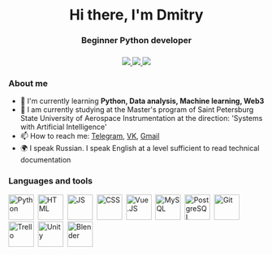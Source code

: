 <div id="header" align="center">
    <h1>Hi there, I'm Dmitry</h1>
    <h3>Beginner Python developer<h3>
</div>

<div id="socials" align="center">
<a href="https://t.me/lBWSl">
    <img src="https://img.shields.io/badge/Telegram-blue?style=for-the-badge&logo=telegram&logoColor=white">
</a>
<a href="https://vk.com/id166934280">
    <img src="https://img.shields.io/badge/Вконтакте-blue?style=for-the-badge&logo=vk&logoColor=white">
</a>
<a href="mailto:dmitry.potemkin@gmail.com">
    <img src="https://img.shields.io/badge/Gmail-blue?style=for-the-badge&logo=gmail&logoColor=white">
</a>
</div>

### About me
- 🌱 I'm currently learning **Python, Data analysis, Machine learning, Web3**
- 🔭 I am currently studying at the Master's program of Saint Petersburg State University of Aerospace Instrumentation at the direction: 'Systems with Artificial Intelligence'
- 📫 How to reach me: [Telegram](https://t.me/lBWSl), [VK](https://vk.com/id166934280), [Gmail](mailto:dmitry.potemkin@gmail.com)
- 🌍 I speak Russian. I speak English at a level sufficient to read technical documentation

### Languages and tools
<img src="https://cdn.jsdelivr.net/gh/devicons/devicon/icons/python/python-original.svg" title="Python" width="50" height="50"/>&nbsp;
<img src="https://cdn.jsdelivr.net/gh/devicons/devicon/icons/html5/html5-original.svg" title="HTML" width="50" height="50"/>&nbsp;
<img src="https://cdn.jsdelivr.net/gh/devicons/devicon/icons/javascript/javascript-original.svg" title="JS" width="50" height="50"/>&nbsp;
<img src="https://cdn.jsdelivr.net/gh/devicons/devicon/icons/css3/css3-original.svg" title="CSS" width="50" height="50"/>&nbsp;
<img src="https://cdn.jsdelivr.net/gh/devicons/devicon/icons/vuejs/vuejs-original.svg" title="Vue.JS" width="50" height="50"/>&nbsp;
<img src="https://cdn.jsdelivr.net/gh/devicons/devicon/icons/mysql/mysql-original-wordmark.svg" title="MySQL" width="50" height="50"/>&nbsp;
<img src="https://cdn.jsdelivr.net/gh/devicons/devicon/icons/postgresql/postgresql-original.svg" title="PostgreSQL" width="50" height="50"/>&nbsp;
<img src="https://cdn.jsdelivr.net/gh/devicons/devicon/icons/git/git-original.svg" title="Git" width="50" height="50"/>&nbsp;
<img src="https://cdn.jsdelivr.net/gh/devicons/devicon/icons/trello/trello-plain.svg" title="Trello" width="50" height="50"/>&nbsp;
<img src="https://cdn.jsdelivr.net/gh/devicons/devicon/icons/unity/unity-original.svg" title="Unity" width="50" height="50"/>&nbsp;
<img src="https://cdn.jsdelivr.net/gh/devicons/devicon/icons/blender/blender-original.svg" title="Blender" width="50" height="50"/>&nbsp;

